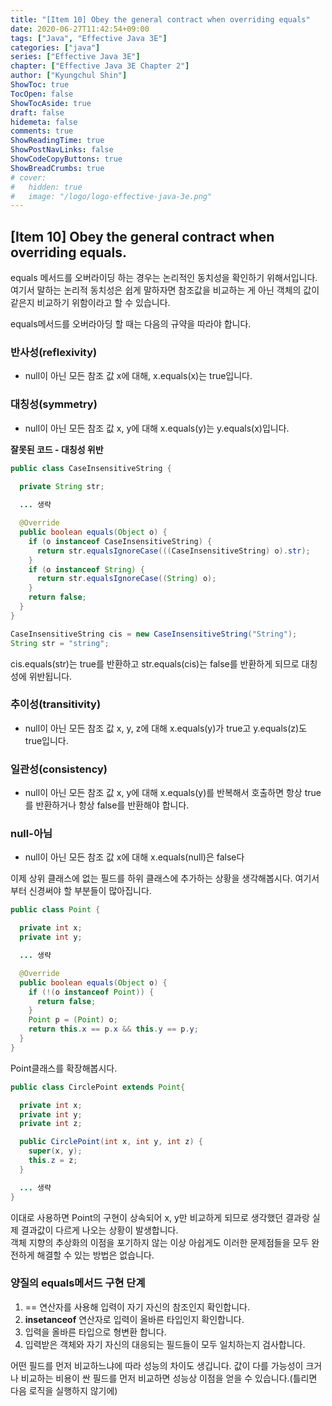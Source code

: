 ```yaml
---
title: "[Item 10] Obey the general contract when overriding equals"
date: 2020-06-27T11:42:54+09:00
tags: ["Java", "Effective Java 3E"]
categories: ["java"]
series: ["Effective Java 3E"]
chapter: ["Effective Java 3E Chapter 2"]
author: ["Kyungchul Shin"]
ShowToc: true
TocOpen: false
ShowTocAside: true
draft: false
hidemeta: false
comments: true
ShowReadingTime: true
ShowPostNavLinks: false
ShowCodeCopyButtons: true
ShowBreadCrumbs: true
# cover:
#   hidden: true
#   image: "/logo/logo-effective-java-3e.png"
---
```

## [Item 10] Obey the general contract when overriding equals.
equals 메서드를 오버라이딩 하는 경우는 논리적인 동치성을 확인하기 위해서입니다.여기서 말하는 논리적 동치성은 쉽게 말하자면 참조값을 비교하는 게 아닌 객체의 값이 같은지 비교하기 위함이라고 할 수 있습니다.
   
equals메서드를 오버라아딩 할 때는 다음의 규약을 따라야 합니다.
   
### **반사성(reflexivity)**
- null이 아닌 모든 참조 값 x에 대해, x.equals(x)는 true입니다.
### **대칭성(symmetry)**
- null이 아닌 모든 참조 값 x, y에 대해 x.equals(y)는 y.equals(x)입니다.
 
**잘못된 코드 - 대칭성 위반**
``` java
public class CaseInsensitiveString {

  private String str;
  
  ... 생략

  @Override
  public boolean equals(Object o) {
    if (o instanceof CaseInsensitiveString) {
      return str.equalsIgnoreCase(((CaseInsensitiveString) o).str);
    }
    if (o instanceof String) {
      return str.equalsIgnoreCase((String) o);
    }
    return false;
  }
}
```
``` java
CaseInsensitiveString cis = new CaseInsensitiveString("String");
String str = "string";
```
cis.equals(str)는 true를 반환하고 str.equals(cis)는 false를 반환하게 되므로 대칭성에 위반됩니다.

### **추이성(transitivity)**
- null이 아닌 모든 참조 값 x, y, z에 대해 x.equals(y)가 true고 y.equals(z)도 true입니다.
### **일관성(consistency)**
- null이 아닌 모든 참조 값 x, y에 대해 x.equals(y)를 반복해서 호출하면 항상 true를 반환하거나 항상 false를 반환해야 합니다.
### **null-아님**
- null이 아닌 모든 참조 값 x에 대해 x.equals(null)은 false다

이제 상위 클래스에 없는 필드를 하위 클래스에 추가하는 상황을 생각해봅시다. 여기서부터 신경써야 할 부분들이 많아집니다.
``` java
public class Point {

  private int x;
  private int y;

  ... 생략

  @Override
  public boolean equals(Object o) {
    if (!(o instanceof Point)) {
      return false;
    }
    Point p = (Point) o;
    return this.x == p.x && this.y == p.y;
  }
}
```
Point클래스를 확장해봅시다.
``` java
public class CirclePoint extends Point{

  private int x;
  private int y;
  private int z;

  public CirclePoint(int x, int y, int z) {
    super(x, y);
    this.z = z;
  }

  ... 생략
}
```
이대로 사용하면 Point의 구현이 상속되어 x, y만 비교하게 되므로 생각했던 결과랑 실제 결과값이 다르게 나오는 상황이 발생합니다.</br>
객체 지향의 추상화의 이점을 포기하지 않는 이상 아쉽게도 이러한 문제점들을 모두 완전하게 해결할 수 있는 방법은 없습니다.
   
### **양질의 equals메서드 구현 단계**
1.  == 연산자를 사용해 입력이 자기 자신의 참조인지 확인합니다.
2.  **insetanceof** 연산자로 입력이 올바른 타입인지 확인합니다.
3.  입력을 올바른 타입으로 형변환 합니다.
4.  입력받은 객체와 자기 자신의 대응되는 필드들이 모두 일치하는지 검사합니다.

어떤 필드를 먼저 비교하느냐에 따라 성능의 차이도 생깁니다. 값이 다를 가능성이 크거나 비교하는 비용이 싼 필드를 먼저 비교하면 성능상 이점을 얻을 수 있습니다.(틀리면 다음 로직을 실행하지 않기에)

